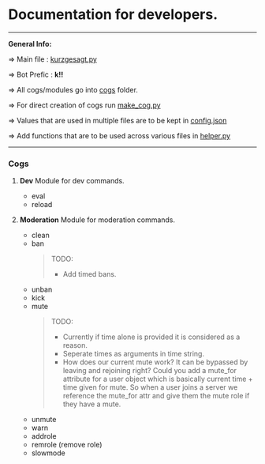 # Documentation for developers.
---

**General Info:**

=> Main file : [kurzgesagt.py](../kurzgesagt.py)

=> Bot Prefic : **k!!**

=> All cogs/modules go into [cogs](../cogs/) folder.

=> For direct creation of cogs run [make_cog.py](../make_cog.py)

=> Values that are used in multiple files are to be kept in [config.json](../config.json)

=> Add functions that are to be used across various files in [helper.py](../helper.py)

---

### Cogs

1. **Dev**
    Module for dev commands.
    - eval
    - reload

2. **Moderation**
    Module for moderation commands.
    - clean
    - ban
        > TODO:
        > - Add timed bans.
    - unban
    - kick
    - mute
        > TODO:
        > - Currently if time alone is provided it is considered as a reason.
        > - Seperate times as arguments in time string.
        > - How does our current mute work? It can be bypassed by leaving and rejoining right? 
Could you add a mute_for attribute for a user object which is basically current time + time given for mute. 
So when a user joins a server we reference the mute_for attr and give them the mute role if they have a mute.
    - unmute
    - warn
    - addrole
    - remrole (remove role)
    - slowmode


